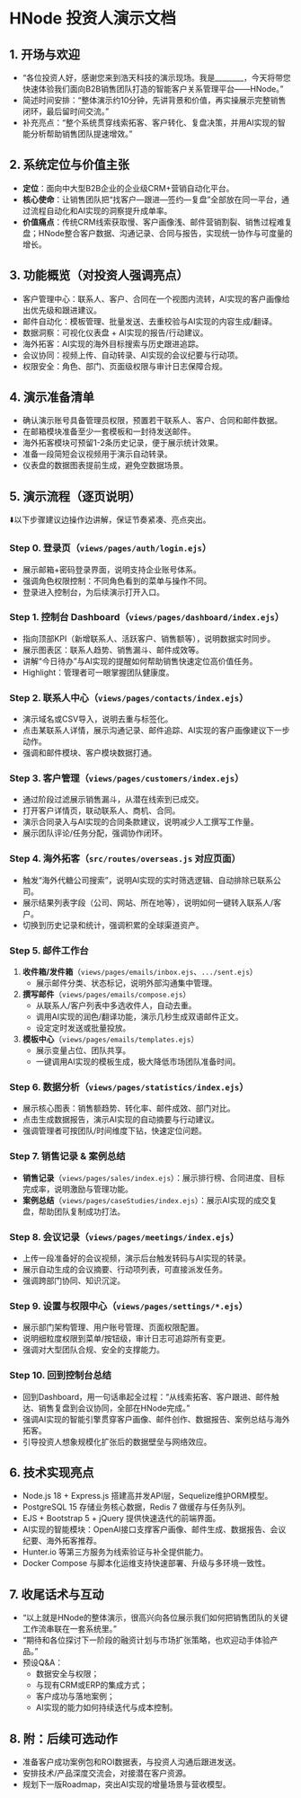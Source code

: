 # HNode 投资人演示文档

## 1. 开场与欢迎
- “各位投资人好，感谢您来到浩天科技的演示现场。我是________，今天将带您快速体验我们面向B2B销售团队打造的智能客户关系管理平台——HNode。”
- 简述时间安排：“整体演示约10分钟，先讲背景和价值，再实操展示完整销售闭环，最后留时间交流。”
- 补充亮点：“整个系统贯穿线索拓客、客户转化、复盘决策，并用AI实现的智能分析帮助销售团队提速增效。”

## 2. 系统定位与价值主张
- **定位**：面向中大型B2B企业的企业级CRM+营销自动化平台。
- **核心使命**：让销售团队把“找客户—跟进—签约—复盘”全部放在同一平台，通过流程自动化和AI实现的洞察提升成单率。
- **价值痛点**：传统CRM线索获取慢、客户画像浅、邮件营销割裂、销售过程难复盘；HNode整合客户数据、沟通记录、合同与报告，实现统一协作与可度量的增长。

## 3. 功能概览（对投资人强调亮点）
- 客户管理中心：联系人、客户、合同在一个视图内流转，AI实现的客户画像给出优先级和跟进建议。
- 邮件自动化：模板管理、批量发送、去重校验与AI实现的内容生成/翻译。
- 数据洞察：可视化仪表盘 + AI实现的报告/行动建议。
- 海外拓客：AI实现的海外目标搜索与历史跟进追踪。
- 会议协同：视频上传、自动转录、AI实现的会议纪要与行动项。
- 权限安全：角色、部门、页面级权限与审计日志保障合规。

## 4. 演示准备清单
- 确认演示账号具备管理员权限，预置若干联系人、客户、合同和邮件数据。
- 在邮箱模块准备至少一套模板和一封待发送邮件。
- 海外拓客模块可预留1-2条历史记录，便于展示统计效果。
- 准备一段简短会议视频用于演示自动转录。
- 仪表盘的数据图表提前生成，避免空数据场景。

## 5. 演示流程（逐页说明）
⬇️以下步骤建议边操作边讲解，保证节奏紧凑、亮点突出。

### Step 0. 登录页（`views/pages/auth/login.ejs`）
- 展示邮箱+密码登录界面，说明支持企业账号体系。
- 强调角色权限控制：不同角色看到的菜单与操作不同。
- 登录进入控制台，为后续演示打开入口。

### Step 1. 控制台 Dashboard（`views/pages/dashboard/index.ejs`）
- 指向顶部KPI（新增联系人、活跃客户、销售额等），说明数据实时同步。
- 展示图表区：联系人趋势、销售漏斗、邮件成效等。
- 讲解“今日待办”与AI实现的提醒如何帮助销售快速定位高价值任务。
- Highlight：管理者可一眼掌握团队健康度。

### Step 2. 联系人中心（`views/pages/contacts/index.ejs`）
- 演示域名或CSV导入，说明去重与标签化。
- 点击某联系人详情，展示沟通记录、邮件追踪、AI实现的客户画像建议下一步动作。
- 强调和邮件模块、客户模块数据打通。

### Step 3. 客户管理（`views/pages/customers/index.ejs`）
- 通过阶段过滤展示销售漏斗，从潜在线索到已成交。
- 打开客户详情页，联动联系人、商机、合同。
- 演示合同录入与AI实现的合同条款建议，说明减少人工撰写工作量。
- 展示团队评论/任务分配，强调协作闭环。

### Step 4. 海外拓客（`src/routes/overseas.js` 对应页面）
- 触发“海外代糖公司搜索”，说明AI实现的实时筛选逻辑、自动排除已联系公司。
- 展示结果列表字段（公司、网站、所在地等），说明如何一键转入联系人/客户。
- 切换到历史记录和统计，强调积累的全球渠道资产。

### Step 5. 邮件工作台
1. **收件箱/发件箱**（`views/pages/emails/inbox.ejs`、`.../sent.ejs`）  
   - 展示邮件分类、状态标记，说明外部沟通集中管理。  
2. **撰写邮件**（`views/pages/emails/compose.ejs`）  
   - 从联系人/客户列表中多选收件人，自动去重。  
   - 调用AI实现的润色/翻译功能，演示几秒生成双语邮件正文。  
   - 设定定时发送或批量投放。  
3. **模板中心**（`views/pages/emails/templates.ejs`）  
   - 展示变量占位、团队共享。  
   - 一键调用AI实现的模板生成，极大降低市场团队准备时间。

### Step 6. 数据分析（`views/pages/statistics/index.ejs`）
- 展示核心图表：销售额趋势、转化率、邮件成效、部门对比。
- 点击生成数据报告，演示AI实现的自动摘要与行动建议。
- 强调管理者可按团队/时间维度下钻，快速定位问题。

### Step 7. 销售记录 & 案例总结
- **销售记录**（`views/pages/sales/index.ejs`）：展示排行榜、合同进度、目标完成率，说明激励与管理功能。  
- **案例总结**（`views/pages/caseStudies/index.ejs`）：展示AI实现的成交复盘，帮助团队复制成功打法。

### Step 8. 会议记录（`views/pages/meetings/index.ejs`）
- 上传一段准备好的会议视频，演示后台触发转码与AI实现的转录。
- 展示自动生成的会议摘要、行动项列表，可直接派发任务。
- 强调跨部门协同、知识沉淀。

### Step 9. 设置与权限中心（`views/pages/settings/*.ejs`）
- 展示部门架构管理、用户账号管理、页面权限配置。
- 说明细粒度权限到菜单/按钮级，审计日志可追踪所有变更。
- 强调对大型团队合规、安全的支撑能力。

### Step 10. 回到控制台总结
- 回到Dashboard，用一句话串起全过程：“从线索拓客、客户跟进、邮件触达、销售复盘到会议协同，全部在HNode完成。”
- 强调AI实现的智能引擎贯穿客户画像、邮件创作、数据报告、案例总结与海外拓客。
- 引导投资人想象规模化扩张后的数据壁垒与网络效应。

## 6. 技术实现亮点
- Node.js 18 + Express.js 搭建高并发API层，Sequelize维护ORM模型。
- PostgreSQL 15 存储业务核心数据，Redis 7 做缓存与任务队列。
- EJS + Bootstrap 5 + jQuery 提供快速迭代的前端界面。
- AI实现的智能模块：OpenAI接口支撑客户画像、邮件生成、数据报告、会议纪要、海外拓客推荐。
- Hunter.io 等第三方服务为线索验证与补全提供能力。
- Docker Compose 与脚本化运维支持快速部署、升级与多环境一致性。

## 7. 收尾话术与互动
- “以上就是HNode的整体演示，很高兴向各位展示我们如何把销售团队的关键工作流串联在一套系统里。”
- “期待和各位探讨下一阶段的融资计划与市场扩张策略，也欢迎动手体验产品。”
- 预设Q&A：  
  - 数据安全与权限；  
  - 与现有CRM或ERP的集成方式；  
  - 客户成功与落地案例；  
  - AI实现的能力如何持续迭代与成本控制。

## 8. 附：后续可选动作
- 准备客户成功案例包和ROI数据表，与投资人沟通后跟进发送。
- 安排技术/产品深度交流会，对接潜在客户资源。
- 规划下一版Roadmap，突出AI实现的增量场景与营收模型。


